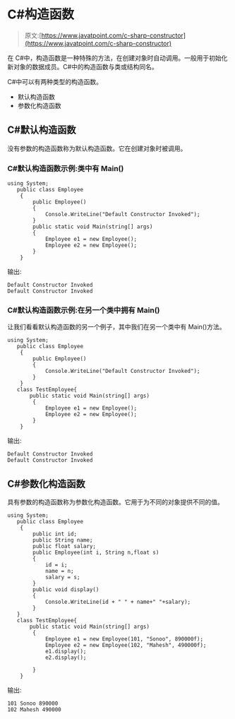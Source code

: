 # C#构造函数

> 原文:[https://www.javatpoint.com/c-sharp-constructor](https://www.javatpoint.com/c-sharp-constructor)

在 C#中，构造函数是一种特殊的方法，在创建对象时自动调用。一般用于初始化新对象的数据成员。C#中的构造函数与类或结构同名。

C#中可以有两种类型的构造函数。

*   默认构造函数
*   参数化构造函数

## C#默认构造函数

没有参数的构造函数称为默认构造函数。它在创建对象时被调用。

### C#默认构造函数示例:类中有 Main()

```
using System;
   public class Employee
    {
        public Employee()
        {
            Console.WriteLine("Default Constructor Invoked");
        }
        public static void Main(string[] args)
        {
            Employee e1 = new Employee();
            Employee e2 = new Employee();
        }
    }

```

输出:

```
Default Constructor Invoked 
Default Constructor Invoked

```

### C#默认构造函数示例:在另一个类中拥有 Main()

让我们看看默认构造函数的另一个例子，其中我们在另一个类中有 Main()方法。

```
using System;
   public class Employee
    {
        public Employee()
        {
            Console.WriteLine("Default Constructor Invoked");
        }
    }
   class TestEmployee{
       public static void Main(string[] args)
        {
            Employee e1 = new Employee();
            Employee e2 = new Employee();
        }
    }

```

输出:

```
Default Constructor Invoked 
Default Constructor Invoked

```

## C#参数化构造函数

具有参数的构造函数称为参数化构造函数。它用于为不同的对象提供不同的值。

```
using System;
   public class Employee
    {
        public int id; 
        public String name;
        public float salary;
        public Employee(int i, String n,float s)
        {
            id = i;
            name = n;
            salary = s;
        }
        public void display()
        {
            Console.WriteLine(id + " " + name+" "+salary);
        }
   }
   class TestEmployee{
       public static void Main(string[] args)
        {
            Employee e1 = new Employee(101, "Sonoo", 890000f);
            Employee e2 = new Employee(102, "Mahesh", 490000f);
            e1.display();
            e2.display();

        }
    }

```

输出:

```
101 Sonoo 890000
102 Mahesh 490000

```